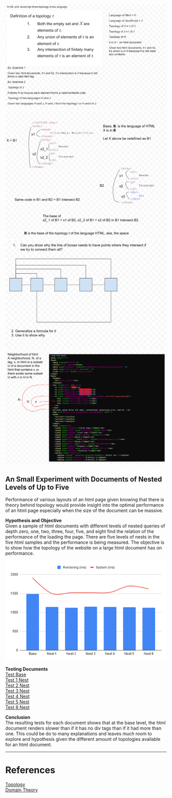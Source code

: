 ![Definitions](Resources/definitions.png)
![Base of HTML](Resources/baseofhtml.png)
![Base of HTML](Resources/questionofcircuits.png)
![Base of HTML](Resources/neighborhood.png)

## An Small Experiment with Documents of Nested Levels of Up to Five
Performance of various layouts of an html page given knowing that there is theory behind topology would provide insight into the optimal performance of an html page especially when the size of the document can be massive.

**Hypothesis and Objective**\
Given a sample of html documents with different levels of nested queries of depth zero, one, two, three, four, five, and eight find the relation of the performance of the loading the page. There are five levels of nests in the five html samples and the performance is being measured. The objective is to show how the topology of the website on a large html document has on performance.

![Results of the Chart](Resources/test01chart.png)

**Testing Documents**\
[Test Base](Resources/test01nest0b.html)\
[Test 1 Nest](Resources/test01nest01.html)\
[Test 2 Nest](Resources/test01nest02.html)\
[Test 3 Nest](Resources/test01nest03.html)\
[Test 4 Nest](Resources/test01nest04.html)\
[Test 5 Nest](Resources/test01nest05.html)\
[Test 8 Nest](Resources/test01nest08.html)

**Conclusion**\
The resulting tests for each document shows that at the base level, the html document renders slower than if it has no div tags than if it had more than one. This could be do to many explanations and leaves much room to explore and hypothesis given the different amount of topologies available for an html document.

-----

# References

[Topology](https://math.ucr.edu/~res/math205B-2018/Munkres%20-%20Topology.pdf)\
[Domain Theory](https://en.wikipedia.org/wiki/Domain_theory)
